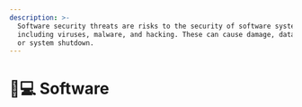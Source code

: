 ```yaml
---
description: >-
  Software security threats are risks to the security of software systems,
  including viruses, malware, and hacking. These can cause damage, data theft,
  or system shutdown.
---
```


# 👩💻 Software

